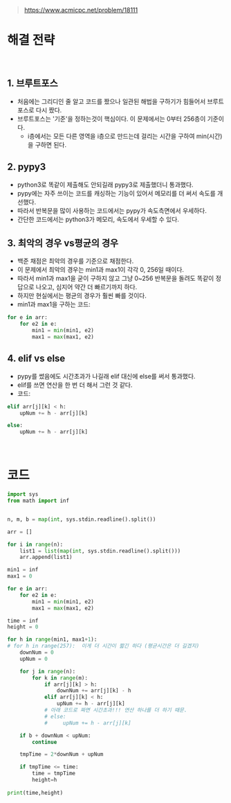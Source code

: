 > [ https://www.acmicpc.net/problem/18111 ]( https://www.acmicpc.net/problem/18111 )   

# 해결 전략

</br>

## 1.  브루트포스
- 처음에는 그리디인 줄 알고 코드를 짰으나 일관된 해법을 구하기가 힘들어서 브루트포스로 다시 짰다.
- 브루트포스는 '기준'을 정하는것이 핵심이다. 이 문제에서는 0부터 256층이 기준이다.
  - i층에서는 모든 다른 영역을 i층으로 만드는데 걸리는 시간을 구하여 min(시간)을 구하면 된다.


## 2. pypy3
- python3로 똑같이 제출해도 안되길래 pypy3로 제출했더니 통과했다.
- pypy에는 자주 쓰이는 코드를 캐싱하는 기능이 있어서 메모리를 더 써서 속도를 개선했다.
- 따라서 반복문을 많이 사용하는 코드에서는 pypy가 속도측면에서 우세하다.
- 간단한 코드에서는 python3가 메모리, 속도에서 우세할 수 있다.


## 3. 최악의 경우 vs평균의 경우 
- 백준 채점은 최악의 경우를 기준으로 채점한다.
- 이 문제에서 최악의 경우는 min1과 max1이 각각 0, 256일 때이다.
- 따라서 min1과 max1을 굳이 구하지 않고 그냥 0~256 반복문을 돌려도 똑같이 정답으로 나오고, 심지어 약간 더 빠르기까지 하다.
- 하지만 현실에서는 평균의 경우가 훨씬 빠를 것이다. 
- min1과 max1을 구하는 코드:
```python
for e in arr:
    for e2 in e:
        min1 = min(min1, e2)
        max1 = max(max1, e2)
```

## 4. elif vs else
- pypy를 썼음에도 시간초과가 나길래 elif 대신에 else를 써서 통과했다.
- elif를 쓰면 연산을 한 번 더 해서 그런 것 같다.
-  코드:
```python
elif arr[j][k] < h:
    upNum += h - arr[j][k]
```

```python
else:
    upNum += h - arr[j][k]
```


</br>

# 코드

```python
import sys
from math import inf


n, m, b = map(int, sys.stdin.readline().split())

arr = []

for i in range(n):
    list1 = list(map(int, sys.stdin.readline().split()))
    arr.append(list1)

min1 = inf
max1 = 0

for e in arr:
    for e2 in e:
        min1 = min(min1, e2)
        max1 = max(max1, e2)

time = inf
height = 0

for h in range(min1, max1+1):
# for h in range(257):  이게 더 시간이 짧긴 하다 (평균시간은 더 길겠지)
    downNum = 0
    upNum = 0

    for j in range(n):
        for k in range(m):
            if arr[j][k] > h:
                downNum += arr[j][k] - h
            elif arr[j][k] < h:
                upNum += h - arr[j][k]
            # 아래 코드로 짜면 시간초과!!! 연산 하나를 더 하기 때문.
            # else:
            #     upNum += h - arr[j][k]

    if b + downNum < upNum:
        continue

    tmpTime = 2*downNum + upNum

    if tmpTime <= time:
        time = tmpTime
        height=h
    
print(time,height)
```